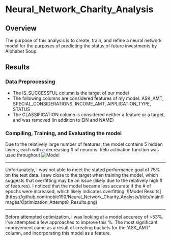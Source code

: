 # Neural_Network_Charity_Analysis

## Overview

The purpose of this analysis is to create, train, and refine a neural network model for the purposes of predicting the status of future investments by Alphabet Soup.

## Results

### Data Preprocessing
* The IS_SUCCESSFUL column is the target of our model
* The following columns are considered features of my model: ASK_AMT, SPECIAL_CONSIDERATIONS, INCOME_AMT, APPLICATION_TYPE, STATUS
* The CLASSIFICATION column is considered neither a feature or a target, and was removed (in addition to EIN and NAME)

### Compiling, Training, and Evaluating the model
Due to the relatively large number of features, the model contains 5 hidden layers, each with a decreasing # of neurons. Relu activation function was used throughout
![Model](https://github.com/noble190/Neural_Network_Charity_Analysis/blob/main/Images/Optimization_Attempt8_Details.png)
<hr>
Unfortunately, I was not able to meet the stated performance goal of 75% on the test data. I saw close to the target when training the model, which suggests that overfitting may be an issue (likely due to the relatively high # of features). I noticed that the model became less accurate if the # of epochs were increased, which likely indicates overfitting.
![Model Results](https://github.com/noble190/Neural_Network_Charity_Analysis/blob/main/Images/Optimization_Attempt8_Results.png)
<hr>
Before attempted optimization, I was looking at a model accuracy of ~53%. I've attempted a few approaches to improve this %.
The most significant improvement came as a result of creating buckets for the 'ASK_AMT' column, and incorporating this model as a feature. 
